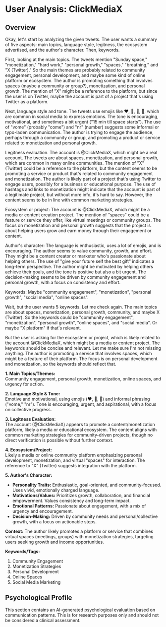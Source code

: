 # User Analysis: ClickMediaX

## Overview

<think>
Okay, let's start by analyzing the given tweets. The user wants a summary of five aspects: main topics, language style, legitness, the ecosystem advertised, and the author's character. Then, keywords.

First, looking at the main topics. The tweets mention "Sunday space," "monetization," "hard work," "personal growth," "spaces," "breathing," and "X (Twitter)." So the main themes are probably related to community engagement, personal development, and maybe some kind of online platform or ecosystem. The author is promoting something that involves spaces (maybe a community or group?), monetization, and personal growth. The mention of "X" might be a reference to the platform, but since the user is on Twitter, maybe the account is part of a project that's using Twitter as a platform.

Next, language style and tone. The tweets use emojis like ❤️, 💪, 🎁, 🤢, which are common in social media to express emotions. The tone is encouraging, motivational, and sometimes a bit urgent ("15 min till space starts"). The use of "vome" (probably "come") and "nr" (number) suggests some informal or typo-laden communication. The author is trying to engage the audience, perhaps through a community or group, and promoting a product or service related to monetization and personal growth.

Legitness evaluation. The account is @ClickMediaX, which might be a real account. The tweets are about spaces, monetization, and personal growth, which are common in many online communities. The mention of "X" (Twitter) could be a reference to the platform, but the content seems to be promoting a service or product that's related to community engagement and monetization. The author is likely part of a project that's using Twitter to engage users, possibly for a business or educational purpose. The use of hashtags and links to monetization might indicate that the account is part of a legitimate project, but without more info, it's hard to say. However, the content seems to be in line with common marketing strategies.

Ecosystem or project: The account is @ClickMediaX, which might be a media or content creation project. The mention of "spaces" could be a feature or service they offer, like virtual meetings or community groups. The focus on monetization and personal growth suggests that the project is about helping users grow and earn money through their engagement or content.

Author's character: The language is enthusiastic, uses a lot of emojis, and is encouraging. The author seems to value community, growth, and effort. They might be a content creator or marketer who's passionate about helping others. The use of "give your future self the best gift" indicates a long-term perspective. The author might be motivated by helping others achieve their goals, and the tone is positive but also a bit urgent. The decision-making seems to be driven by community engagement and personal growth, with a focus on consistency and effort.

Keywords: Maybe "community engagement", "monetization", "personal growth", "social media", "online spaces".

Wait, but the user wants 5 keywords. Let me check again. The main topics are about spaces, monetization, personal growth, community, and maybe X (Twitter). So the keywords could be "community engagement", "monetization", "personal growth", "online spaces", and "social media". Or maybe "X platform" if that's relevant.

But the user is asking for the ecosystem or project, which is likely related to the account @ClickMediaX, which might be a media or content project. The keywords should be concise and relevant. Let me make sure I'm not missing anything. The author is promoting a service that involves spaces, which might be a feature of their platform. The focus is on personal development and monetization, so the keywords should reflect that.
</think>

**1. Main Topics/Themes:**  
Community engagement, personal growth, monetization, online spaces, and urgency for action.  

**2. Language Style & Tone:**  
Emotive and motivational, using emojis (❤️, 💪, 🎁) and informal phrasing ("vome," "nr"). Tone is encouraging, urgent, and aspirational, with a focus on collective progress.  

**3. Legitness Evaluation:**  
The account (@ClickMediaX) appears to promote a content/monetization platform, likely a media or educational ecosystem. The content aligns with common marketing strategies for community-driven projects, though no direct verification is possible without further context.  

**4. Ecosystem/Project:**  
 Likely a media or online community platform emphasizing personal development, monetization, and virtual "spaces" for interaction. The reference to "X" (Twitter) suggests integration with the platform.  

**5. Author's Character:**  
- **Personality Traits:** Enthusiastic, goal-oriented, and community-focused. Uses vivid, emotionally charged language.  
- **Motivations/Values:** Prioritizes growth, collaboration, and financial empowerment. Values consistency and long-term impact.  
- **Emotional Patterns:** Passionate about engagement, with a mix of urgency and encouragement.  
- **Decision-Making:** Driven by community needs and personal/collective growth, with a focus on actionable steps.  

**Context:** The author likely promotes a platform or service that combines virtual spaces (meetings, groups) with monetization strategies, targeting users seeking growth and income opportunities.  

**Keywords/Tags:**  
1. Community Engagement  
2. Monetization Strategies  
3. Personal Development  
4. Online Spaces  
5. Social Media Marketing

## Psychological Profile

This section contains an AI-generated psychological evaluation based on communication patterns. This is for research purposes only and should not be considered a clinical assessment.